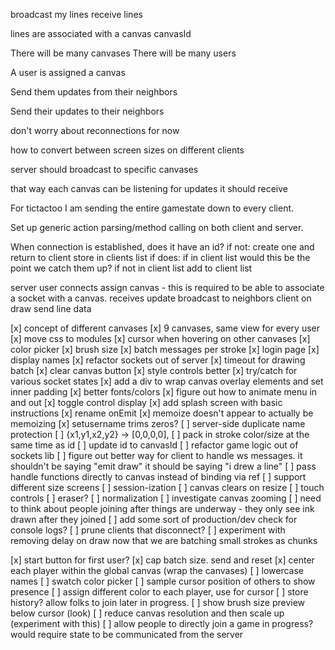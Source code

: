 broadcast my lines
receive lines

lines are associated with a canvas
canvasId

There will be many canvases
There will be many users

A user is assigned a canvas

Send them updates from their neighbors

Send their updates to their neighbors

don't worry about reconnections for now

how to convert between screen sizes on different clients

server should broadcast to specific canvases

that way each canvas can be listening for updates it should receive

For tictactoo I am sending the entire gamestate down to every client.

Set up generic action parsing/method calling on both client and server.

<!-- prettier-ignore -->
When connection is established, does it have an id?
    if not:
        create one and return to client
        store in clients list
    if does:
        if in client list
            would this be the point we catch them up?
        if not in client list
            add to client list

<!-- prettier-ignore -->
server
    user connects
        assign canvas - this is required to be able to associate a socket with a canvas.
    receives update
        broadcast to neighbors
client
    on draw
        send line data

[x] concept of different canvases
[x] 9 canvases, same view for every user
[x] move css to modules
[x] cursor when hovering on other canvases
[x] color picker
[x] brush size
[x] batch messages per stroke
[x] login page
[x] display names
[x] refactor sockets out of server
[x] timeout for drawing batch
[x] clear canvas button
[x] style controls better
[x] try/catch for various socket states
[x] add a div to wrap canvas overlay elements and set inner padding
[x] better fonts/colors
[x] figure out how to animate menu in and out
[x] toggle control display
[x] add splash screen with basic instructions
[x] rename onEmit
[x] memoize doesn't appear to actually be memoizing
[x] setusername trims zeros?
[ ] server-side duplicate name protection
[ ] {x1,y1,x2,y2} -> [0,0,0,0],
[ ] pack in stroke color/size at the same time as id
[ ] update id to canvasId
[ ] refactor game logic out of sockets lib
[ ] figure out better way for client to handle ws messages. it shouldn't be saying "emit draw" it should be saying "i drew a line"
[ ] pass handle functions directly to canvas instead of binding via ref
[ ] support different size screens
[ ] session-ization
[ ] canvas clears on resize
[ ] touch controls
[ ] eraser?
[ ] normalization
[ ] investigate canvas zooming
[ ] need to think about people joining after things are underway - they only see ink drawn after they joined
[ ] add some sort of production/dev check for console logs?
[ ] prune clients that disconnect?
[ ] experiment with removing delay on draw now that we are batching small strokes as chunks

<!-- Playtest 6/26 feedback -->

[x] start button for first user?
[x] cap batch size. send and reset
[x] center each player within the global canvas (wrap the canvases)
[ ] lowercase names
[ ] swatch color picker
[ ] sample cursor position of others to show presence
[ ] assign different color to each player, use for cursor
[ ] store history? allow folks to join later in progress.
[ ] show brush size preview below cursor (look)
[ ] reduce canvas resolution and then scale up (experiment with this)
[ ] allow people to directly join a game in progress? would require state to be communicated from the server
